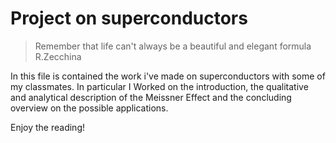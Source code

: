 # Project on superconductors

> Remember that life can't always be a beautiful and elegant formula R.Zecchina

In this file is contained the work i've made on superconductors with some of my classmates. In particular I Worked on the introduction, the qualitative and analytical description of the Meissner Effect and the concluding overview on the possible applications.

Enjoy the reading!
